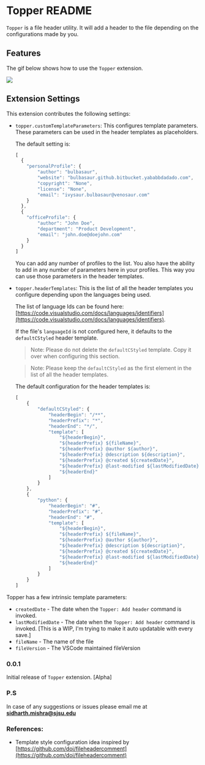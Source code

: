 # Topper README

`Topper` is a file header utility. It will add a header to the file depending on the configurations made by you.


## Features

The gif below shows how to use the `Topper` extension.

![](https://gfycat.com/LeanNeatEasternnewt)

## Extension Settings

This extension contributes the following settings:

* `topper.customTemplateParameters`: This configures template parameters. These parameters can be used in the header templates as placeholders.
  
  The default setting is:
  ```javascript
  [
    {
      "personalProfile": {
          "author": "bulbasaur",
          "website": "bulbasaur.github.bitbucket.yababbdadado.com",
          "copyright": "None",
          "license": "None",
          "email": "ivysaur.bulbasaur@venosaur.com"
      }
    },
    {
      "officeProfile": {
          "author": "John Doe",
          "department": "Product Development",
          "email": "john.doe@doejohn.com"
      }
    }
  ]
  ```
  You can add any number of profiles to the list. You also have the ability to add in any number of parameters here in your profiles. This way you can use those parameters in the header templates.

* `topper.headerTemplates`: This is the list of all the header templates you configure depending upon the languages being used.

  The list of language Ids can be found here: [https://code.visualstudio.com/docs/languages/identifiers](https://code.visualstudio.com/docs/languages/identifiers).
  
  If the file's `languageId` is not configured here, it defaults to the `defaultCStyled` header template.
  
  > Note: Please do not delete the `defaultCStyled` template. Copy it over when configuring this section. 
  
  > Note: Please keep the `defaultCStyled` as the first element in the list of all the header templates.

  The default configuration for the header templates is:
  ```javascript
  [
      {
          "defaultCStyled": {
              "headerBegin": "/**",
              "headerPrefix": "*",
              "headerEnd": "*/",
              "template": [
                  "${headerBegin}",
                  "${headerPrefix} ${fileName}",
                  "${headerPrefix} @author ${author}",
                  "${headerPrefix} @description ${description}",
                  "${headerPrefix} @created ${createdDate}",
                  "${headerPrefix} @last-modified ${lastModifiedDate}",
                  "${headerEnd}"
              ]
          }
      },
      {
          "python": {
              "headerBegin": "#",
              "headerPrefix": "#",
              "headerEnd": "#",
              "template": [
                  "${headerBegin}",
                  "${headerPrefix} ${fileName}",
                  "${headerPrefix} @author ${author}",
                  "${headerPrefix} @description ${description}",
                  "${headerPrefix} @created ${createdDate}",
                  "${headerPrefix} @last-modified ${lastModifiedDate}",
                  "${headerEnd}"
              ]
          }
      }
  ]
  ```


Topper has a few intrinsic template parameters:
* `createdDate` - The date when the `Topper: Add header` command is invoked.
* `lastModifiedDate` - The date when the `Topper: Add header` command is invoked. [This is a WIP, I'm trying to make it auto updatable with every save.]
* `fileName` - The name of the file
* `fileVersion` - The VSCode maintained fileVersion


### 0.0.1

Initial release of `Topper` extension. [Alpha]

### P.S
In case of any suggestions or issues please email me at [**sidharth.mishra@sjsu.edu**](mailto:sidharth.mishra@sjsu.edu)

### References:
* Template style configuration idea inspired by [https://github.com/doi/fileheadercomment](https://github.com/doi/fileheadercomment)